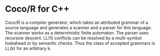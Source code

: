 # Coco/R for C++

Coco/R is a compiler generator, which takes an attributed grammar of a source language and generates a scanner and a parser for this language. The scanner works as a deterministic finite automaton. The parser uses recursive descent. LL(1) conflicts can be resolved by a multi-symbol lookahead or by semantic checks. Thus the class of accepted grammars is LL(k) for an arbitrary k.
